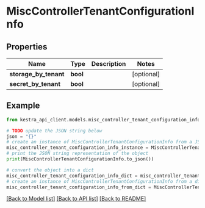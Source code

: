 # MiscControllerTenantConfigurationInfo


## Properties

Name | Type | Description | Notes
------------ | ------------- | ------------- | -------------
**storage_by_tenant** | **bool** |  | [optional] 
**secret_by_tenant** | **bool** |  | [optional] 

## Example

```python
from kestra_api_client.models.misc_controller_tenant_configuration_info import MiscControllerTenantConfigurationInfo

# TODO update the JSON string below
json = "{}"
# create an instance of MiscControllerTenantConfigurationInfo from a JSON string
misc_controller_tenant_configuration_info_instance = MiscControllerTenantConfigurationInfo.from_json(json)
# print the JSON string representation of the object
print(MiscControllerTenantConfigurationInfo.to_json())

# convert the object into a dict
misc_controller_tenant_configuration_info_dict = misc_controller_tenant_configuration_info_instance.to_dict()
# create an instance of MiscControllerTenantConfigurationInfo from a dict
misc_controller_tenant_configuration_info_from_dict = MiscControllerTenantConfigurationInfo.from_dict(misc_controller_tenant_configuration_info_dict)
```
[[Back to Model list]](../README.md#documentation-for-models) [[Back to API list]](../README.md#documentation-for-api-endpoints) [[Back to README]](../README.md)


